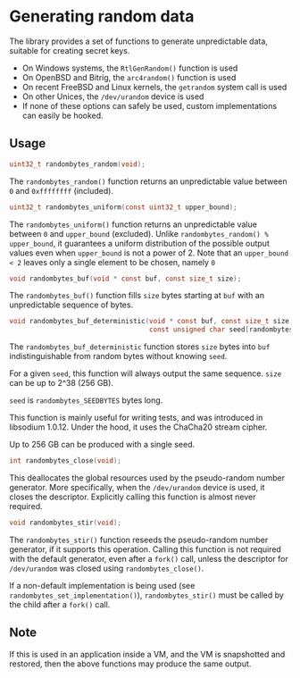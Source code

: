 # Generating random data

The library provides a set of functions to generate unpredictable data, suitable
for creating secret keys.

* On Windows systems, the `RtlGenRandom()` function is used
* On OpenBSD and Bitrig, the `arc4random()` function is used
* On recent FreeBSD and Linux kernels, the `getrandom` system call is used
* On other Unices, the `/dev/urandom` device is used
* If none of these options can safely be used, custom implementations can easily
  be hooked.

## Usage

```c
uint32_t randombytes_random(void);
```

The `randombytes_random()` function returns an unpredictable value between `0`
and `0xffffffff` (included).

```c
uint32_t randombytes_uniform(const uint32_t upper_bound);
```

The `randombytes_uniform()` function returns an unpredictable value between `0`
and `upper_bound` (excluded). Unlike `randombytes_random() % upper_bound`, it
guarantees a uniform distribution of the possible output values even when
`upper_bound` is not a power of 2. Note that an `upper_bound < 2` leaves only
a single element to be chosen, namely `0`

```c
void randombytes_buf(void * const buf, const size_t size);
```

The `randombytes_buf()` function fills `size` bytes starting at `buf` with an
unpredictable sequence of bytes.

```c
void randombytes_buf_deterministic(void * const buf, const size_t size,
                                   const unsigned char seed[randombytes_SEEDBYTES]);
```

The `randombytes_buf_deterministic` function stores `size` bytes into `buf`
indistinguishable from random bytes without knowing `seed`.

For a given `seed`, this function will always output the same sequence. `size`
can be up to 2^38 (256 GB).

`seed` is `randombytes_SEEDBYTES` bytes long.

This function is mainly useful for writing tests, and was introduced in
libsodium 1.0.12. Under the hood, it uses the ChaCha20 stream cipher.

Up to 256 GB can be produced with a single seed.

```c
int randombytes_close(void);
```

This deallocates the global resources used by the pseudo-random number
generator. More specifically, when the `/dev/urandom` device is used, it closes
the descriptor. Explicitly calling this function is almost never required.

```c
void randombytes_stir(void);
```

The `randombytes_stir()` function reseeds the pseudo-random number generator, if
it supports this operation. Calling this function is not required with the
default generator, even after a `fork()` call, unless the descriptor for
`/dev/urandom` was closed using `randombytes_close()`.

If a non-default implementation is being used (see
`randombytes_set_implementation()`), `randombytes_stir()` must be called by the
child after a `fork()` call.

## Note

If this is used in an application inside a VM, and the VM is snapshotted and
restored, then the above functions may produce the same output.

